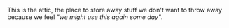 This is the attic, the place to store away stuff we don't want to throw away
because we feel _"we might use this again some day"_.

